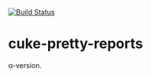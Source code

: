 [![Build Status](https://travis-ci.org/valentine-v5k/cuke-pretty-reports.svg?branch=master)](https://travis-ci.org/valentine-v5k/cuke-pretty-reports)

cuke-pretty-reports
==========

α-version.


